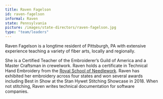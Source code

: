 ```yaml
---
title: Raven Fagelson
id: raven-fagelson
informal: Raven
state: Pennsylvania
picture: /images/state-directors/raven-fagelson.jpg
type: "team/leaders"
---
```


Raven Fagelson is a longtime resident of Pittsburgh, PA with extensive experience teaching a variety of fiber arts, locally and regionally.

She is a Certified Teacher of the Embroiderer’s Guild of America and a Master Craftsman in crewelwork. Raven holds a certificate in Technical Hand Embroidery from the [Royal School of Needlework](https://royal-needlework.org.uk/). Raven has exhibited her embroidery across four states and won several awards including Best in Show at the Stan Hywet Stitching Showcase in 2018. When not stitching, Raven writes technical documentation for software companies.
